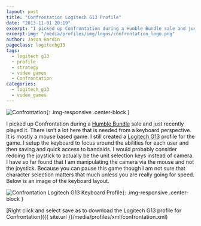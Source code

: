 ```yaml
---
layout: post
title: "Confrontation Logitech G13 Profile"
date: "2013-11-01 20:19"
excerpt: "I picked up Confrontation during a Humble Bundle sale and just recently played it. There isn’t a lot here that is needed from a keyboard perspective."
excerpt-img: "/media/profiles/img/logos/confrontation_logo.png"
author: Jason Hardin
pageclass: logitechg13
tags:
  - logitech g13
  - profile
  - strategy
  - video games
  - Confrontation
categories:
  - logitech_g13
  - video_games
---
```

![Confrontation]({{site.url}}/media/profiles/img/logos/confrontation_logo.png){: .img-responsive  .center-block }

I picked up Confrontation during a [Humble Bundle](http://www.humblebundle.com) sale and just recently played it. There isn’t a lot here that is needed from a keyboard perspective. It is mostly a mouse based game. I still created a [Logitech G13](http://gaming.logitech.com/en-us/product/g13-advanced-gameboard) profile for the game. I setup the keyboard to focus around the abilities for each user and then saving and quick access to bandaids. I would probably consider redoing the joystick to actually be the unit selection keys instead of camera. I have so far found that I am manipulating the camera via the mouse and not the joystick. Because you can pause this game though I am not sure that character selection matters that much unless you are really going for speed. Below is an image of the keyboard layout.

![Confrontation Logitech G13 Keyboard Profile]({{site.url}}/media/profiles/img/confrontation_keyboard_layout.png){: .img-responsive  .center-block }

[Right click and select save as to download the Logitech G13 profile for Confrontation]({{ site.url }}/media/profiles/xml/confrontation.xml)

